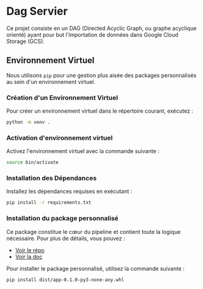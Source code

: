 # Dag Servier

Ce projet consiste en un DAG (Directed Acyclic Graph, ou graphe acyclique orienté) ayant pour but l'importation de données dans Google Cloud Storage (GCS).

## Environnement Virtuel 
Nous utilisons `pip` pour une gestion plus aisée des packages personnalisés au sein d'un environnement virtuel.

### Création d'un Environnement Virtuel
Pour créer un environnement virtuel dans le répertoire courant, exécutez :

```bash
python -m venv .
```

### Activation d'environnement virtuel

Activez l'environnement virtuel avec la commande suivante :
```bash
source bin/activate
```

### Installation des Dépendances

Installez les dépendances requises en exécutant :

```bash
pip install -r requirements.txt
```

### Installation du package personnalisé
Ce package constitue le cœur du pipeline et contient toute la logique nécessaire. Pour plus de détails, vous pouvez :

- [Voir le répo](https://github.com/JonathanNdambaPro/servier)
- [Voir la doc](https://jonathanndambapro.github.io/servier/docs/app.html)

Pour installer le package personnalisé, utilisez la commande suivante :

```bash
pip install dist/app-0.1.0-py3-none-any.whl 
```



